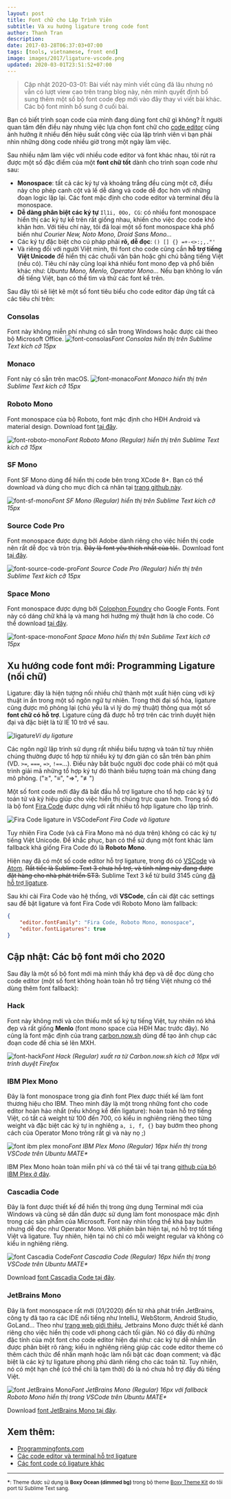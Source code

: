 ```yaml
---
layout: post
title: Font chữ cho Lập Trình Viên
subtitle: Và xu hướng ligature trong code font
author: Thanh Tran
description:
date: 2017-03-28T06:37:03+07:00
tags: [tools, vietnamese, front end]
image: images/2017/ligature-vscode.png
updated: 2020-03-01T23:51:52+07:00
---
```


> Cập nhật 2020-03-01: Bài viết này mình viết cũng đã lâu nhưng nó vẫn có lượt view cao trên trang blog này, nên mình quyết định bổ sung thêm một số bộ font code đẹp mới vào đây thay vì viết bài khác. Các bộ font mình bổ sung ở cuối bài.

Bạn có biết trình soạn code của mình đang dùng font chữ gì không? Ít người quan tâm đến điều này nhưng việc lựa chọn font chữ cho [code editor](https://en.wikipedia.org/wiki/Source_code_editor) cũng ảnh hưởng ít nhiều đến hiệu suất công việc của lập trình viên vì bạn phải nhìn những dòng code nhiều giờ trong một ngày làm việc.

Sau nhiều năm làm việc với nhiều code editor và font khác nhau, tôi rút ra được một số đặc điểm của một **font chữ tốt** dành cho trình soạn code như sau:

- **Monospace**: tất cả các ký tự và khoảng trắng đều cùng một cỡ, điều này cho phép canh cột và lề dễ dàng và code dễ đọc hơn với những đoạn logic lặp lại. Các font mặc định cho code editor và terminal đều là monospace.
- **Dễ dàng phân biệt các ký tự** `Il1i, 0Oo, CG`: có nhiều font monospace hiển thị các ký tự kể trên rất giống nhau, khiến cho việc đọc code khó khăn hơn. Với tiêu chí này, tôi đã loại một số font monospace khá phổ biến như _Courier New, Noto Mono, Droid Sans Mono..._
- Các ký tự đặc biệt cho cú pháp phải **rõ, dễ đọc**: `() [] {} =+-<>:;,."'`
- Và riêng đối với người Việt mình, thì font cho code cũng cần **hỗ trợ tiếng Việt Unicode** để hiển thị các chuỗi văn bản hoặc ghi chú bằng tiếng Việt (nếu có). Tiêu chí này cũng loại khá nhiều font mono đẹp và phổ biến khác như: _Ubuntu Mono, Menlo, Operator Mono..._ Nếu bạn không lo vấn đề tiếng Việt, bạn có thể tìm và thử các font kể trên.

Sau đây tôi sẽ liệt kê một số font tiêu biểu cho code editor đáp ứng tất cả các tiêu chí trên:

### Consolas
Font này không miễn phí nhưng có sẵn trong Windows hoặc được cài theo bộ Microsoft Office.
![font-consolas](/images/2017/font-consolas.png)_Font Consolas hiển thị trên Sublime Text kích cỡ 15px_

### Monaco
Font này có sẵn trên macOS.
![font-monaco](/images/2017/font-monaco.png)_Font Monaco hiển thị trên Sublime Text kích cỡ 15px_

### Roboto Mono
Font monospace của bộ Roboto, font mặc định cho HĐH Android và material design. Download font [tại đây](https://github.com/google/fonts/tree/master/apache/robotomono).

![font-roboto-mono](/images/2017/font-roboto-mono.png)_Font Roboto Mono (Regular) hiển thị trên Sublime Text kích cỡ 15px_

### SF Mono
Font SF Mono dùng để hiển thị code bên trong XCode 8+. Bạn có thể download và dùng cho mục đích cá nhân tại [trang github này](https://github.com/muhasturk/SFMono).

![font-sf-mono](/images/2017/font-sf-mono.png)_Font SF Mono (Regular) hiển thị trên Sublime Text kích cỡ 15px_

### Source Code Pro
Font monospace được dựng bởi Adobe dành riêng cho việc hiển thị code nên rất dễ đọc và tròn trịa. <del>Đây là font yêu thích nhất của tôi.</del>. Download font [tại đây](https://github.com/adobe-fonts/source-code-pro).

![font-source-code-pro](/images/2017/font-source-code-pro.png)_Font Source Code Pro (Regular) hiển thị trên Sublime Text kích cỡ 15px_

### Space Mono
Font monospace được dựng bởi [Colophon Foundry](https://medium.com/google-design/introducing-space-mono-a-new-monospaced-typeface-by-colophon-foundry-for-google-fonts-84367eac6dfb#.ck1mpvy6z) cho Google Fonts. Font này có dáng chữ khá lạ và mang hơi hướng mỹ thuật hơn là cho code. Có thể download [tại đây](https://github.com/googlefonts/spacemono).

![font-space-mono](/images/2017/font-space-mono.png)_Font Space Mono hiển thị trên Sublime Text kích cỡ 15px_

## Xu hướng code font mới: Programming Ligature (nối chữ)

Ligature: đây là hiện tượng nối nhiều chữ thành một xuất hiện cùng với kỹ thuật in ấn trong một số ngôn ngữ tự nhiên. Trong thời đại số hóa, ligature cũng được mô phỏng lại (chủ yếu là vì lý do mỹ thuật) thông qua một số **font chữ có hỗ trợ**. Ligature cũng đã được hỗ trợ trên các trình duyệt hiện đại và đặc biệt là từ IE 10 trở về sau.

![ligature](/images/2017/ligature-drawing.svg)_Ví dụ ligature_

Các ngôn ngữ lập trình sử dụng rất nhiều biểu tượng và toán tử tuy nhiên chúng thường được tổ hợp từ nhiều ký tự đơn giản có sẵn trên bàn phím (VD. `>=`, `===`, `=>`, `!==`...). Điều này bắt buộc người đọc code phải có một quá trình giải mã những tổ hợp ký tự đó thành biểu tượng toán mà chúng đang mô phỏng. ("≥", "≡", "⇒", "≢")

Một số font code mới đây đã bắt đầu hỗ trợ ligature cho tổ hợp các ký tự toán tử và ký hiệu giúp cho việc hiển thị chúng trực quan hơn. Trong số đó là bộ font [Fira Code](https://github.com/tonsky/FiraCode) được dựng với rất nhiều tổ hợp ligature cho lập trình.

![Fira Code ligature in VSCode](/images/2017/ligature-vscode.png)_Font Fira Code và ligature_

Tuy nhiên Fira Code (và cả Fira Mono mà nó dựa trên) không có các ký tự tiếng Việt Unicode. Để khắc phục, bạn có thể sử dụng một font khác làm fallback khá giống Fira Code đó là **Roboto Mono**.

Hiện nay đã có một số code editor hỗ trợ ligature, trong đó có [VSCode](https://code.visualstudio.com/) và [Atom](https://atom.io/). <del>Rất tiếc là Sublime Text 3 chưa hỗ trợ, và tính năng này đang được đặt hàng cho nhà phát triển ST3.</del> Sublime Text 3 kể từ build 3145 cũng [đã hỗ trợ ligature](https://news.ycombinator.com/item?id=15413543).

Sau khi cài Fira Code vào hệ thống, với **VSCode**, cần cài đặt các settings sau để bật ligature và font Fira Code với Roboto Mono làm fallback:

```json
{
    "editor.fontFamily": "Fira Code, Roboto Mono, monospace",
    "editor.fontLigatures": true
}
```

## Cập nhật: Các bộ font mới cho 2020

Sau đây là một số bộ font mới mà mình thấy khá đẹp và dễ đọc dùng cho code editor (một số font không hoàn toàn hỗ trợ tiếng Việt nhưng có thể dùng thêm font fallback):

### Hack

Font này không mới và còn thiếu một số ký tự tiếng Việt, tuy nhiên nó khá đẹp và rất giống **Menlo** (font mono space của HĐH Mac trước đây). Nó cũng là font mặc định của trang [carbon.now.sh](https://carbon.now.sh) dùng để tạo ảnh chụp các đoạn code để chia sẻ lên MXH.

![font-hack](/images/2020/font-hack.png)_Font Hack (Regular) xuất ra từ Carbon.now.sh kích cỡ 16px với trình duyệt Firefox_

### IBM Plex Mono

Đây là font monospace trong gia đình font Plex được thiết kế làm font thương hiệu cho IBM. Theo mình đây là một trong những font cho code editor hoàn hảo nhất (nếu không kể đến ligature): hoàn toàn hỗ trợ tiếng Việt, có tất cả weight từ 100 đến 700, có kiểu in nghiêng riêng theo từng weight và đặc biệt các ký tự in nghiêng `a, i, f, {}` bay bướm theo phong cách của Operator Mono trông rất gì và này nọ ;)

![font ibm plex mono](/images/2020/font-ibm-plex-mono.png)_Font IBM Plex Mono (Regular) 16px hiển thị trong VSCode trên Ubuntu MATE*_

IBM Plex Mono hoàn toàn miễn phí và có thể tải về tại trang [github của bộ IBM Plex ở đây](https://github.com/IBM/plex).

### Cascadia Code

Đây là font được thiết kế để hiển thị trong ứng dụng Terminal mới của Windows và cũng sẽ dần dần được sử dụng làm font monospace mặc định trong các sản phẩm của Microsoft. Font này nhìn tổng thể khá bay bướm nhưng dễ đọc như Operator Mono. Với phiên bản hiện tại, nó hỗ trợ tốt tiếng Việt và ligature. Tuy nhiên, hiện tại nó chỉ có mỗi weight regular và không có kiểu in nghiêng riêng.

![font Cascadia Code](/images/2020/font-cascadia-code.png)_Font Cascadia Code (Regular) 16px hiển thị trong VSCode trên Ubuntu MATE*_

Download [font Cascadia Code tại đây](https://github.com/microsoft/cascadia-code/releases).

### JetBrains Mono

Đây là font monospace rất mới (01/2020) đến từ nhà phát triển JetBrains, công ty đã tạo ra các IDE nổi tiếng như IntelliJ, WebStorm, Android Studio, GoLand... Theo như [trang web giới thiệu](https://www.jetbrains.com/lp/mono/), Jetbrains Mono được thiết kế dành riêng cho việc hiển thị code với phong cách tối giản. Nó có đầy đủ những đặc tính của một font cho code editor hiện đại như: các ký tự dễ nhầm lẫn được phân biệt rõ ràng; kiểu in nghiêng riêng giúp các code editor theme có thêm cách thức để nhấn mạnh hoặc làm nổi bật các đoạn comment; và đặc biệt là các ký tự ligature phong phú dành riêng cho các toán tử. Tuy nhiên, nó có một hạn chế (có thể chỉ là tạm thời) đó là nó chưa hỗ trợ đầy đủ tiếng Việt.

![font JetBrains Mono](/images/2020/font-jetbrains-mono.png)_Font JetBrains Mono (Regular) 16px với fallback Roboto Mono hiển thị trong VSCode trên Ubuntu MATE*_

Download [font JetBrains Mono tại đây](https://www.jetbrains.com/lp/mono/).

## Xem thêm:

- [Programmingfonts.com](http://app.programmingfonts.org/#firacode)
- [Các code editor và terminal hỗ trợ ligature](https://github.com/tonsky/FiraCode#editor-support)
- [Các font code có ligature khác](https://github.com/tonsky/FiraCode#alternatives)

---
<small><strong>*</strong>: Theme được sử dụng là **Boxy Ocean (dimmed bg)** trong bộ theme [Boxy Theme Kit](https://marketplace.visualstudio.com/items?itemName=trongthanh.theme-boxythemekit) do tôi port từ Sublime Text sang.</small>
